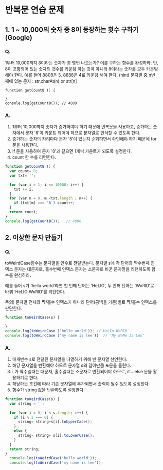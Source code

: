 # 반복문 연습 문제



## 1.  1 ~ 10,000의 숫자 중 8이 등장하는 횟수 구하기 (Google)

### Q.

1부터 10,000까지 8이라는 숫자가 총 몇번 나오는가? 이를 구하는 함수를 완성하라. 단, 8이 포함되어 있는 숫자의 갯수를 카운팅 하는 것이 아니라 8이라는 숫자를 모두 카운팅 해야 한다. 예를 들어 8808은 3, 8888은 4로 카운팅 해야 한다. (hint) 문자열 중 n번째에 있는 문자 : str.charAt(n) or str[n]

```
function getCount8 () {
    
}
console.log(getCount8()); // 4000
```

### A.

1. 1부터 10,000까지 숫자가 증가하여야 하기 때문에 반복문을 사용하고, 증가하는 숫자에서 문자 '8'이 카운트 되어야 하므로 문자열로 인식할 수 있도록 한다.
2. 증가하는 숫자의 자리마다 문자 '8'이 있는지 순회하면서 확인해야 하기 때문에 for문을 사용한다.
3. if 문을 사용하여 문자 '8'과 같으면 1개씩 카운트가 되도록 설정한다.
4. count 한 수를 리턴한다.

```jsx
function getCount8 () {
  var count= 0;
  var txt= '';
  
  for (var i = 1; i <= 10000; i++) {
    txt += i;
  }
  for (var m = 0; m <txt.length ; m++) {
    if (txt[m] === '8') count++;
  }
  return count;
}
console.log(getCount8());   // 4000
```



## **2. 이상한 문자 만들기**

### Q.

toWeirdCase함수는 문자열을 인수로 전달받는다. 문자열 s에 각 단어의 짝수번째 인덱스 문자는 대문자로, 홀수번째 인덱스 문자는 소문자로 바꾼 문자열을 리턴하도록 함수를 완성하라.

예를 들어 s가 ‘hello world’라면 첫 번째 단어는 ‘HeLlO’, 두 번째 단어는 ‘WoRlD’로 바꿔 ‘HeLlO WoRlD’를 리턴한다.

주의) 문자열 전체의 짝/홀수 인덱스가 아니라 단어(공백을 기준)별로 짝/홀수 인덱스를 판단한다.

```jsx
function toWeirdCase(s) {

}
console.log(toWeirdCase ('hello world')); // HeLlo WoRlD'
console.log(toWeirdCase ('my name is lee'))  // 'My NaMe Is LeE'
```

### A.

1. 매개변수 s로 전달된 문자열을 나열하기 위해 빈 문자열 선언한다.
2. 해당 문자열을 변환해야 하므로 문자열 s의 길이만큼 포문을 돌린다.
3. i 가 짝수일때는 대문자, 홀수일때는 소문자로 변환되어야 하므로, if....else 문을 활용하기로 한다.
4. 해당하는 조건에 따라 기존 문자열에 추가되면서 출력이 될수 있도록 설정한다.
5. 함수가 string 값을 반환하도록 설정한다.

```jsx
function toWeirdCase(s) {
  var string = '';
  
  for (var i = 0; i < s.length; i++) {
    if (i % 2 === 0) {
      string= string+s[i].toUpperCase();
    }
    else {
      string= string+ s[i].toLowerCase();
    }
  }
  return string;
}
  console.log(toWeirdCase('hello world'));  
  console.log(toWeirdCase('my name is lee'));
```